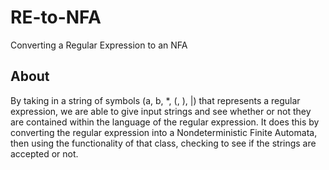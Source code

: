 # RE-to-NFA
Converting a Regular Expression to an NFA

## About
By taking in a string of symbols (a, b, *, (, ), |) that represents a regular expression, we are able to give input strings and see whether or not they are contained within the language of the regular expression. It does this by converting the regular expression into a Nondeterministic Finite Automata, then using the functionality of that class, checking to see if the strings are accepted or not.
